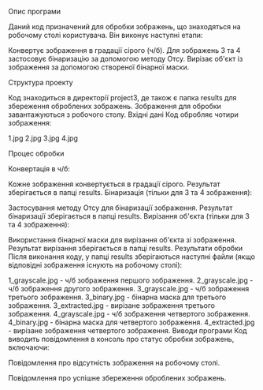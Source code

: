 Опис програми




Даний код призначений для обробки зображень, що знаходяться на робочому столі користувача. Він виконує наступні етапи:




Конвертує зображення в градації сірого (ч/б).
Для зображень 3 та 4 застосовує бінаризацію за допомогою методу Отсу.
Вирізає об'єкт із зображення за допомогою створеної бінарної маски.






Структура проекту




Код знаходиться в директорії project3, де також є папка results для збереження оброблених зображень.
Зображення для обробки завантажуються з робочого столу.
Вхідні дані
Код обробляє чотири зображення:





1.jpg
2.jpg
3.jpg
4.jpg




Процес обробки


Конвертація в ч/б:

Кожне зображення конвертується в градації сірого.
Результат зберігається в папці results.
Бінаризація (тільки для 3 та 4 зображення):

Застосування методу Отсу для бінаризації зображення.
Результат бінаризації зберігається в папці results.
Вирізання об'єкта (тільки для 3 та 4 зображення):

Використання бінарної маски для вирізання об'єкта зі зображення.
Результат вирізання зберігається в папці results.
Результати обробки
Після виконання коду, у папці results зберігаються наступні файли (якщо відповідні зображення існують на робочому столі):





1_grayscale.jpg - ч/б зображення першого зображення.
2_grayscale.jpg - ч/б зображення другого зображення.
3_grayscale.jpg - ч/б зображення третього зображення.
3_binary.jpg - бінарна маска для третього зображення.
3_extracted.jpg - вирізане зображення третього зображення.
4_grayscale.jpg - ч/б зображення четвертого зображення.
4_binary.jpg - бінарна маска для четвертого зображення.
4_extracted.jpg - вирізане зображення четвертого зображення.
Виводи програми
Код виводить повідомлення в консоль про статус обробки зображень, включаючи:



Повідомлення про відсутність зображення на робочому столі.



Повідомлення про успішне збереження оброблених зображень.

